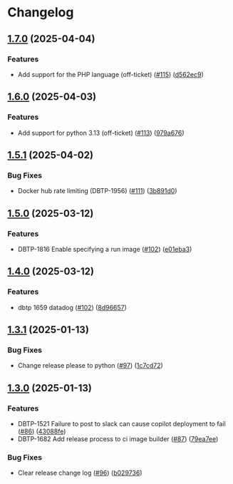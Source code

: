 # Changelog

## [1.7.0](https://github.com/uktrade/ci-image-builder/compare/1.6.0...1.7.0) (2025-04-04)


### Features

* Add support for the PHP language (off-ticket) ([#115](https://github.com/uktrade/ci-image-builder/issues/115)) ([d562ec9](https://github.com/uktrade/ci-image-builder/commit/d562ec941ace34af92cfe811b01286c3beb7d1d5))

## [1.6.0](https://github.com/uktrade/ci-image-builder/compare/1.5.1...1.6.0) (2025-04-03)


### Features

* Add support for python 3.13 (off-ticket) ([#113](https://github.com/uktrade/ci-image-builder/issues/113)) ([979a676](https://github.com/uktrade/ci-image-builder/commit/979a67688dc40e2bdfec04764b6d2197f04ff211))

## [1.5.1](https://github.com/uktrade/ci-image-builder/compare/1.5.0...1.5.1) (2025-04-02)


### Bug Fixes

* Docker hub rate limiting (DBTP-1956) ([#111](https://github.com/uktrade/ci-image-builder/issues/111)) ([3b891d0](https://github.com/uktrade/ci-image-builder/commit/3b891d061a5afee21163cc3f0b1d14f1ef749cc9))

## [1.5.0](https://github.com/uktrade/ci-image-builder/compare/1.4.0...1.5.0) (2025-03-12)


### Features

* DBTP-1816 Enable specifying a run image ([#102](https://github.com/uktrade/ci-image-builder/issues/103)) ([e01eba3](https://github.com/uktrade/ci-image-builder/commit/e01eba3fed9562997dd72a64448a599b4062a0eb))

## [1.4.0](https://github.com/uktrade/ci-image-builder/compare/1.3.1...1.4.0) (2025-03-12)


### Features

* dbtp 1659 datadog ([#102](https://github.com/uktrade/ci-image-builder/issues/102)) ([8d96657](https://github.com/uktrade/ci-image-builder/commit/8d96657fffa4b465824902f48203ff6ed2f43835))

## [1.3.1](https://github.com/uktrade/ci-image-builder/compare/1.3.0...1.3.1) (2025-01-13)


### Bug Fixes

* Change release please to python ([#97](https://github.com/uktrade/ci-image-builder/issues/97)) ([1c7cd72](https://github.com/uktrade/ci-image-builder/commit/1c7cd7251968b0b67ba9d74151728f840b17bae4))

## [1.3.0](https://github.com/uktrade/ci-image-builder/compare/1.2.1...1.3.0) (2025-01-13)


### Features

* DBTP-1521 Failure to post to slack can cause copilot deployment to fail ([#86](https://github.com/uktrade/ci-image-builder/issues/86)) ([43088fe](https://github.com/uktrade/ci-image-builder/commit/43088fe3c5d6e1d3e98effebe1f65a3bd5d920d0))
* DBTP-1682 Add release process to ci image builder ([#87](https://github.com/uktrade/ci-image-builder/issues/87)) ([79ea7ee](https://github.com/uktrade/ci-image-builder/commit/79ea7ee0b5812e47c9a710d96681a6791027be8a))


### Bug Fixes

* Clear release change log ([#96](https://github.com/uktrade/ci-image-builder/issues/96)) ([b029736](https://github.com/uktrade/ci-image-builder/commit/b029736b107d0bab0f755b2a79220627826a34e3))
